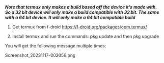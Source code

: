 *****Note that termux only makes a build based off the device it's made with. So a 32 bit device will only make a build compatible with 32 bit. The same with a 64 bit device. It will only make a 64 bit compatible build*****

1. Get termux from f-droid https://f-droid.org/packages/com.termux/

2. Install termux and run the commands:
   pkg update and then pkg upgrade

You will get the following message multiple times:

Screenshot_20231117-002056.png

